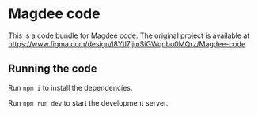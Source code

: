 
  # Magdee code

  This is a code bundle for Magdee code. The original project is available at https://www.figma.com/design/l8Ytl7jjmSiGWqnbo0MQrz/Magdee-code.

  ## Running the code

  Run `npm i` to install the dependencies.

  Run `npm run dev` to start the development server.
  